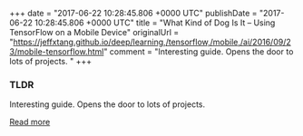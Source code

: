 +++
date = "2017-06-22 10:28:45.806 +0000 UTC"
publishDate = "2017-06-22 10:28:45.806 +0000 UTC"
title = "What Kind of Dog Is It – Using TensorFlow on a Mobile Device"
originalUrl = "https://jeffxtang.github.io/deep/learning,/tensorflow,/mobile,/ai/2016/09/23/mobile-tensorflow.html"
comment = "Interesting guide. Opens the door to lots of projects. "
+++

### TLDR

Interesting guide. Opens the door to lots of projects.

[Read more](https://jeffxtang.github.io/deep/learning,/tensorflow,/mobile,/ai/2016/09/23/mobile-tensorflow.html)
